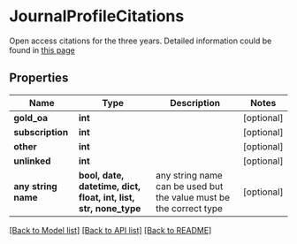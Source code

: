 # JournalProfileCitations

Open access citations for the three years. Detailed information could be found in [this page](http://jcr.help.clarivate.com/Content/open-access.htm)

## Properties
Name | Type | Description | Notes
------------ | ------------- | ------------- | -------------
**gold_oa** | **int** |  | [optional] 
**subscription** | **int** |  | [optional] 
**other** | **int** |  | [optional] 
**unlinked** | **int** |  | [optional] 
**any string name** | **bool, date, datetime, dict, float, int, list, str, none_type** | any string name can be used but the value must be the correct type | [optional]

[[Back to Model list]](../README.md#documentation-for-models) [[Back to API list]](../README.md#documentation-for-api-endpoints) [[Back to README]](../README.md)


